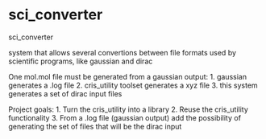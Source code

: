 sci_converter
=============

sci_converter

system that allows several convertions between file formats used by scientific programs, like gaussian and dirac

One mol.mol file must be generated from a gaussian output:
	1. gaussian generates a .log file
	2. cris_utility toolset generates a xyz file
	3. this system generates a set of dirac input files
	
Project goals:
	1. Turn the cris_utility into a library
	2. Reuse the cris_utility functionality
	3. From a .log file (gaussian output) add the possibility of generating the set of files that will be the dirac input